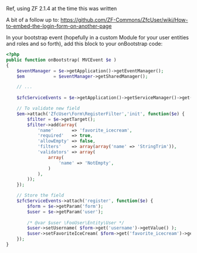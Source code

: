 Ref, using ZF 2.1.4 at the time this was written

A bit of a follow up to:
https://github.com/ZF-Commons/ZfcUser/wiki/How-to-embed-the-login-form-on-another-page

In your bootstrap event (hopefully in a custom Module for your user entities and roles and so forth), add this block to your onBootstrap code:



```php
<?php
public function onBootstrap( MVCEvent $e )
{
    $eventManager = $e->getApplication()->getEventManager();
    $em           = $eventManager->getSharedManager();

    // ...
 
    $zfcServiceEvents = $e->getApplication()->getServiceManager()->get('zfcuser_user_service')->getEventManager();

    // To validate new field
    $em->attach('ZfcUser\Form\RegisterFilter','init', function($e) {
        $filter = $e->getTarget();
        $filter->add(array(
            'name'       => 'favorite_icecream',
            'required'   => true,
            'allowEmpty' => false,
            'filters'    => array(array('name' => 'StringTrim')),
            'validators' => array(
                array(
                    'name' => 'NotEmpty',
                )
            ),
        ));
    });

    // Store the field
    $zfcServiceEvents->attach('register', function($e) {
        $form = $e->getParam('form');
        $user = $e->getParam('user');
            
        /* @var $user \FooUser\Entity\User */
        $user->setUsername( $form->get('username')->getValue() );
        $user->setFavoriteIceCream( $form->get('favorite_icecream')->getValue() );
    });
}
```
